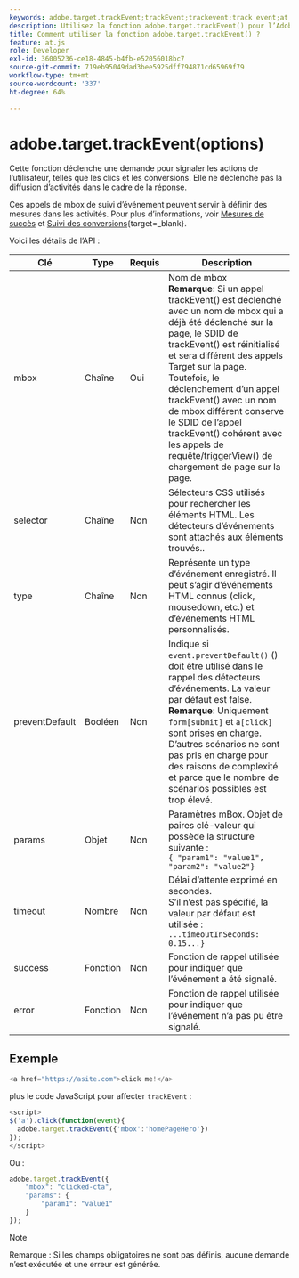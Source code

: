 ```yaml
---
keywords: adobe.target.trackEvent;trackEvent;trackevent;track event;at.js;fonctions;fonction;preventDefault;preventdefault;prevent default
description: Utilisez la fonction adobe.target.trackEvent() pour l’Adobe [!DNL Target] bibliothèque JavaScript at.js pour déclencher une requête afin de signaler les actions de l’utilisateur, telles que les clics et les conversions sur votre site.
title: Comment utiliser la fonction adobe.target.trackEvent() ?
feature: at.js
role: Developer
exl-id: 36005236-ce18-4845-b4fb-e52056018bc7
source-git-commit: 719eb95049dad3bee5925dff794871cd65969f79
workflow-type: tm+mt
source-wordcount: '337'
ht-degree: 64%

---
```


# adobe.target.trackEvent(options)

Cette fonction déclenche une demande pour signaler les actions de l’utilisateur, telles que les clics et les conversions. Elle ne déclenche pas la diffusion d’activités dans le cadre de la réponse.

Ces appels de mbox de suivi d’événement peuvent servir à définir des mesures dans les activités. Pour plus d’informations, voir [Mesures de succès](/help/main/c-activities/r-success-metrics/success-metrics.md#reference_D011575C85DA48E989A244593D9B9924) et [Suivi des conversions](https://developer.adobe.com/target/implement/client-side/atjs/how-to-deployatjs/implement-target-without-a-tag-manager/){target=_blank}.

Voici les détails de l’API :

| Clé | Type | Requis | Description |
|--- |--- |--- |--- |
| mbox | Chaîne | Oui | Nom de mbox <br>**Remarque**: Si un appel trackEvent() est déclenché avec un nom de mbox qui a déjà été déclenché sur la page, le SDID de trackEvent() est réinitialisé et sera différent des appels Target sur la page. Toutefois, le déclenchement d’un appel trackEvent() avec un nom de mbox différent conserve le SDID de l’appel trackEvent() cohérent avec les appels de requête/triggerView() de chargement de page sur la page. |
| selector | Chaîne | Non | Sélecteurs CSS utilisés pour rechercher les éléments HTML. Les détecteurs d’événements sont attachés aux éléments trouvés.. |
| type | Chaîne | Non | Représente un type d’événement enregistré. Il peut s’agir d’événements HTML connus (click, mousedown, etc.) et d’événements HTML personnalisés. |
| preventDefault | Booléen | Non | Indique si `event.preventDefault()` () doit être utilisé dans le rappel des détecteurs d’événements. La valeur par défaut est false.<br>**Remarque**: Uniquement `form[submit]` et `a[click]` sont prises en charge. D’autres scénarios ne sont pas pris en charge pour des raisons de complexité et parce que le nombre de scénarios possibles est trop élevé. |
| params | Objet | Non | Paramètres mBox. Objet de paires clé-valeur qui possède la structure suivante :<br>`{ "param1": "value1", "param2": "value2"}` |
| timeout | Nombre | Non | Délai d’attente exprimé en secondes.<br>S’il n’est pas spécifié, la valeur par défaut est utilisée :<br>`...timeoutInSeconds: 0.15...}` |
| success | Fonction | Non | Fonction de rappel utilisée pour indiquer que l’événement a été signalé. |
| error | Fonction | Non | Fonction de rappel utilisée pour indiquer que l’événement n’a pas pu être signalé. |

## Exemple

```javascript
<a href="https://asite.com">click me!</a> 
```

plus le code JavaScript pour affecter `trackEvent` :

```javascript
<script> 
$('a').click(function(event){ 
  adobe.target.trackEvent({'mbox':'homePageHero'}) 
}); 
</script> 
```

Ou :

```javascript
adobe.target.trackEvent({ 
    "mbox": "clicked-cta", 
    "params": { 
        "param1": "value1" 
    } 
});
```

>[!NOTE]
>
>Remarque : Si les champs obligatoires ne sont pas définis, aucune demande n’est exécutée et une erreur est générée.
